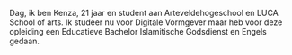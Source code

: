 Dag, ik ben Kenza, 21 jaar en student aan Arteveldehogeschool en LUCA School of arts. Ik studeer nu voor Digitale Vormgever maar heb voor deze opleiding een Educatieve Bachelor Islamitische Godsdienst en Engels gedaan.
